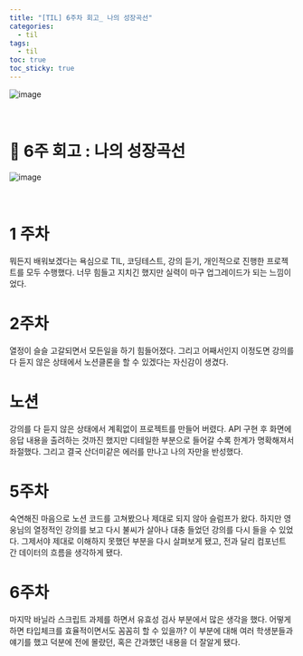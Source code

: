 ```yaml
---
title: "[TIL] 6주차 회고_ 나의 성장곡선"
categories:
  - til
tags:
  - til
toc: true
toc_sticky: true
---
```


![image](https://user-images.githubusercontent.com/79133602/161557696-fe3b688d-f6d2-4073-a18f-8d57377acaa7.png)

<br/>

# 🤦 6주 회고 : 나의 성장곡선

![image](https://user-images.githubusercontent.com/79133602/166714316-de0abce8-6d68-4311-95f6-76aaf392b2df.png)

<br/>

# 1 주차

뭐든지 배워보겠다는 욕심으로 TIL, 코딩테스트, 강의 듣기, 개인적으로 진행한 프로젝트를 모두 수행했다. 너무 힘들고 지치긴 했지만 실력이 마구 업그레이드가 되는 느낌이었다.

# 2주차

열정이 슬슬 고갈되면서 모든일을 하기 힘들어졌다. 그리고 어째서인지 이정도면 강의를 다 듣지 않은 상태에서 노션클론을 할 수 있겠다는 자신감이 생겼다.

# 노션

강의를 다 듣지 않은 상태에서 계획없이 프로젝트를 만들어 버렸다. API 구현 후 화면에 응답 내용을 출려하는 것까진 했지만 디테일한 부분으로 들어갈 수록 한계가 명확해져서 좌절했다. 그리고 결국 산더미같은 에러를 만나고 나의 자만을 반성했다.

# 5주차

숙연해진 마음으로 노션 코드를 고쳐봤으나 제대로 되지 않아 슬럼프가 왔다. 하지만 영웅님의 열정적인 강의를 보고 다시 불씨가 살아나 대충 들었던 강의를 다시 들을 수 있었다. 그제서야 제대로 이해하지 못했던 부분을 다시 살펴보게 됐고, 전과 달리 컴포넌트 간 데이터의 흐름을 생각하게 됐다.

# 6주차

마지막 바닐라 스크립트 과제를 하면서 유효성 검사 부분에서 많은 생각을 했다. 어떻게 하면 타입체크를 효율적이면서도 꼼꼼히 할 수 있을까? 이 부분에 대해 여러 학생분들과 얘기를 했고 덕분에 전에 몰랐던, 혹은 간과했던 내용을 더 잘알게 됐다.
